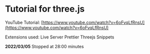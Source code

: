 # Tutorial for three.js

YouTube Tutorial: [https://www.youtube.com/watch?v=6oFvqLfRnsU](https://www.youtube.com/watch?v=6oFvqLfRnsU)

Extensions used:
Live Server
Prettier
Threejs Snippets

**2022/03/05**
Stopped at 28:00 minutes
